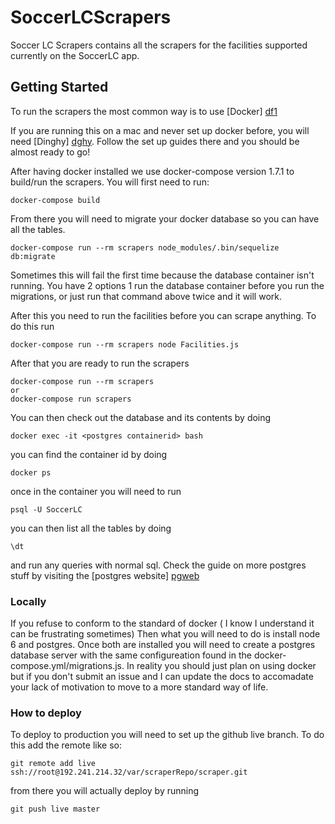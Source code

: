 # SoccerLCScrapers

Soccer LC Scrapers contains all the scrapers for the facilities supported currently on the SoccerLC app.

## Getting Started
To run the scrapers the most common way is to use [Docker] [df1]

If you are running this on a mac and never set up docker before, you will need [Dinghy] [dghy].  Follow the set up guides there and you should be almost ready to go!

After having docker installed we use docker-compose version 1.7.1 to build/run the scrapers.  You will first need to run:
```
docker-compose build
```
From there you will need to migrate your docker database so you can have all the tables.
```
docker-compose run --rm scrapers node_modules/.bin/sequelize db:migrate
```
Sometimes this will fail the first time because the database container isn't running.  You have 2 options 1 run the database container
before you run the migrations, or just run that command above twice and it will work.

After this you need to run the facilities before you can scrape anything.  To do this run

```
docker-compose run --rm scrapers node Facilities.js
```

After that you are ready to run the scrapers
```
docker-compose run --rm scrapers
or
docker-compose run scrapers
```
You can then check out the database and its contents by doing
```
docker exec -it <postgres containerid> bash
```
you can find the container id by doing
```
docker ps
```
once in the container you will need to run
```
psql -U SoccerLC
```
you can then list all the tables by doing
```
\dt
```
and run any queries with normal sql.  Check the guide on more postgres stuff by visiting the [postgres website] [pgweb]

### Locally

If you refuse to conform to the standard of docker ( I know I understand it can be frustrating sometimes)  Then what you will need to do is install node 6 and postgres.  Once both are installed you will need to create a postgres database server with the same configureation found in the docker-compose.yml/migrations.js.  In reality you should just plan on using docker but if you don't submit an issue and I can update the docs to accomadate your lack of motivation to move to a more standard way of life.

### How to deploy

To deploy to production you will need to set up the github live branch.  To do this add the remote like so:

```
git remote add live ssh://root@192.241.214.32/var/scraperRepo/scraper.git
```

from there you will actually deploy by running

```
git push live master
```

   [dghy]: https://github.com/codekitchen/dinghy
   [pgweb]: https://www.postgresql.org/
   [df1]: https://www.docker.com/
